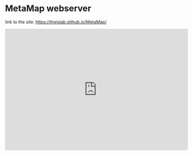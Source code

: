 # MetaMap webserver

link to the site: https://theislab.github.io/MetaMap/

<iframe width="600" height="400" seamless frameborder="0" scrolling="no" src="http://146.107.176.18:3838/MetaMap/R/;format=interactive" ></iframe>

